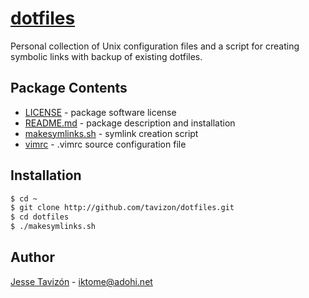 [dotfiles][packageURL]
==================================================
Personal collection of Unix configuration files and a script for creating symbolic links with backup of existing dotfiles.

Package Contents
----------------
* [LICENSE][licenseURL] - package software license
* [README.md][readmeURL] - package description and installation
* [makesymlinks.sh][scriptURL] - symlink creation script
* [vimrc][vimrcURL] - .vimrc source configuration file

Installation
------------
```bash
$ cd ~
$ git clone http://github.com/tavizon/dotfiles.git
$ cd dotfiles
$ ./makesymlinks.sh
```

Author
------
[Jesse Taviz&#243;n](https://github.com/tavizon) - <iktome@adohi.net>

[packageURL]: https://www.github.com/tavizon/dotfiles/
[licenseURL]: https://github.com/tavizon/dotfiles/blob/master/LICENSE
[readmeURL]: https://github.com/tavizon/dotfiles/blob/master/README.md
[scriptURL]: https://www.github.com/tavizon/dotfiles/blob/master/makesymlinks.sh
[vimrcURL]: https://www.github.com/tavizon/dotfiles/blob/master/vimrc
